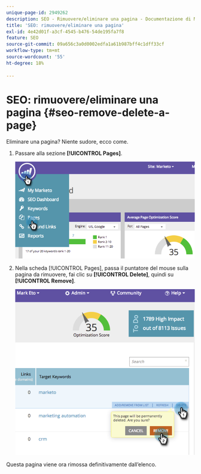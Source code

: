 ```yaml
---
unique-page-id: 2949262
description: SEO - Rimuovere/eliminare una pagina - Documentazione di Marketo - Documentazione del prodotto
title: 'SEO: rimuovere/eliminare una pagina'
exl-id: 4e42d01f-a3cf-4545-b476-54de195fa7f8
feature: SEO
source-git-commit: 09a656c3a0d0002edfa1a61b987bff4c1dff33cf
workflow-type: tm+mt
source-wordcount: '55'
ht-degree: 18%

---
```


# SEO: rimuovere/eliminare una pagina {#seo-remove-delete-a-page}

Eliminare una pagina? Niente sudore, ecco come.

1. Passare alla sezione **[!UICONTROL Pages]**.

   ![](assets/image2014-9-18-13-3a58-3a33.png)

1. Nella scheda [!UICONTROL Pages], passa il puntatore del mouse sulla pagina da rimuovere, fai clic su **[!UICONTROL Delete]**, quindi su **[!UICONTROL Remove]**.

   ![](assets/image2014-9-18-13-3a58-3a39.png)

Questa pagina viene ora rimossa definitivamente dall’elenco.
